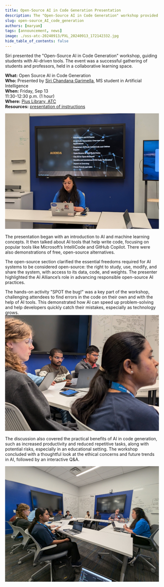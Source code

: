 ```yaml
---
title: Open-Source AI in Code Generation Presentation
description: The "Open-Source AI in Code Generation" workshop provided a comprehensive introduction to AI's role in programming, focusing on both proprietary and open-source tools. 
slug: open-source_AI_code_generation
authors: [maryam]
tags: [announcement, news]
image: ./oss-atc-20240913/PXL_20240913_172142332.jpg
hide_table_of_contents: false
---
```


Siri presented the "Open-Source AI in Code Generation" workshop, guiding students with AI-driven tools. The event was a successful gathering of students and professors, held in a collaborative learning space.

<!--truncate-->

**What:** Open Source AI in Code Generation <br/>
**Who:** Presented by [Siri Chandana Garimella](https://github.com/SiriChandanaGarimella), MS student in Artificial Intelligence<br/>
**When:** Friday, Sep 13<br/>
  11:30-12:30 p.m. (1 hour)<br/>
**Where:** [Pius Library, ATC](https://www.slu.edu/library/services/academic-technology-commons/index.php)<br/>
**Resources:** [presentation of instructions](https://docs.google.com/presentation/d/10zDdGI71qkhKfagucK-92VGYCBT9Iqhod8OeckACn-U/edit?usp=sharing)


![Siri introduces AI in Code Generation](./oss-atc-20240913/PXL_20240913_164208731.jpg)



The presentation began with an introduction to AI and machine learning concepts. It then talked about AI tools that help write code, focusing on popular tools like Microsoft’s IntelliCode and GitHub Copilot. There were also demonstrations of free, open-source alternatives.

The open-source section clarified the essential freedoms required for AI systems to be considered open-source: the right to study, use, modify, and share the system, with access to its data, code, and weights. The presenter highlighted the AI Alliance’s role in advancing responsible open-source AI practices.

The hands-on activity "SPOT the bug!" was a key part of the workshop, challenging attendees to find errors in the code on their own and with the help of AI tools. This demonstrated how AI can speed up problem-solving and help developers quickly catch their mistakes, especially as technology grows. ![Students are trying to find the error without using AI](./oss-atc-20240913/PXL_20240913_164300070.MP.jpg)

The discussion also covered the practical benefits of AI in code generation, such as increased productivity and reduced repetitive tasks, along with potential risks, especially in an educational setting. The workshop concluded with a thoughtful look at the ethical concerns and future trends in AI, followed by an interactive Q&A.

![Students all around the table](./oss-atc-20240913/PXL_20240913_164142204.jpg)
